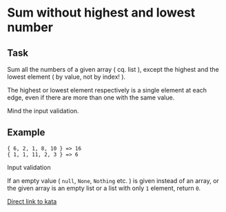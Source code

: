 # Sum without highest and lowest number

## Task

Sum all the numbers of a given array ( cq. list ), except the highest and the lowest element ( by value, not by index! ).

The highest or lowest element respectively is a single element at each edge, even if there are more than one with the same value.

Mind the input validation.

## Example

```shell
{ 6, 2, 1, 8, 10 } => 16
{ 1, 1, 11, 2, 3 } => 6
```

Input validation

If an empty value ( ```null```, ```None```, ```Nothing``` etc. ) is given instead of an array, or the given array is an empty list or a list with only ```1``` element, return ```0```.

[Direct link to kata](https://www.codewars.com/kata/576b93db1129fcf2200001e6/train/python)
